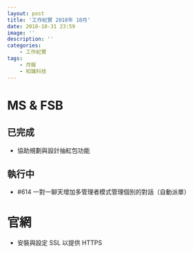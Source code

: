 ```yaml
---
layout: post
title: '工作紀實 2018年 10月'
date: 2018-10-31 23:59
image: ''
description: ''
categories:
    - 工作紀實
tags:
    - 月報
    - 知識科技
---
```


# MS & FSB


## 已完成

* 協助規劃與設計抽紅包功能

## 執行中

* #614 一對一聊天增加多管理者模式管理個別的對話（自動派單）

# 官網

* 安裝與設定 SSL 以提供 HTTPS
